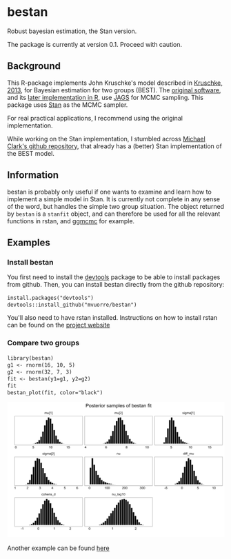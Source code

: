 # bestan

Robust bayesian estimation, the Stan version. 

The package is currently at version 0.1. Proceed with caution.

## Background

This R-package implements John Kruschke's model described in [Kruschke, 2013](http://psycnet.apa.org/journals/xge/142/2/573), for Bayesian estimation for two groups (BEST). The [original software](http://www.indiana.edu/~kruschke/BEST/), and its [later implementation in R](https://github.com/mikemeredith/BEST), use [JAGS](http://mcmc-jags.sourceforge.net/) for MCMC sampling. This package uses [Stan](http://mc-stan.org/) as the MCMC sampler.

For real practical applications, I recommend using the original implementation.

While working on the Stan implementation, I stumbled across [Michael Clark's github repository](https://github.com/mclark--/Miscellaneous-R-Code/blob/master/ModelFitting/Bayesian/rstant_testBEST.R), that already has a (better) Stan implementation of the BEST model.

## Information

bestan is probably only useful if one wants to examine and learn how to implement a simple model in Stan. It is currently not complete in any sense of the word, but handles the simple two group situation. The object returned by ```bestan``` is a ```stanfit``` object, and can therefore be used for all the relevant functions in rstan, and [ggmcmc](http://cran.r-project.org/web/packages/ggmcmc/index.html) for example.

## Examples

### Install bestan

You first need to install the [devtools](https://github.com/hadley/devtools) package to be able to install packages from github. Then, you can install bestan directly from the github repository:

```
install.packages("devtools")
devtools::install_github("mvuorre/bestan")
```

You'll also need to have rstan installed. Instructions on how to install rstan can be found on the [project website](http://mc-stan.org/)

### Compare two groups

```
library(bestan)
g1 <- rnorm(16, 10, 5)
g2 <- rnorm(32, 7, 3)
fit <- bestan(y1=g1, y2=g2)
fit
bestan_plot(fit, color="black")
```

![example.png](example.png)

Another example can be found [here](http://rpubs.com/mv2521/bestan01)

